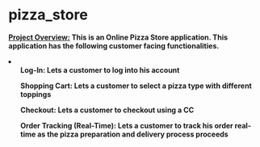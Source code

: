 # pizza_store

<strong><u>Project Overview:</u><strong>
This is an Online Pizza Store application. This application has the following customer facing functionalities.
<li>
	<ul>Log-In: Lets a customer to log into his account</ul>
	<ul>Shopping Cart: Lets a customer to select a pizza type with different toppings</ul>
	<ul>Checkout: Lets a customer to checkout using a CC</ul>
	<ul>Order Tracking (Real-Time): Lets a customer to track his order real-time as the pizza preparation and delivery process proceeds</ul>
</li>
